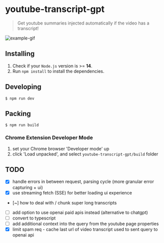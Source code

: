 # youtube-transcript-gpt

> Get youtube summaries injected automatically if the video has a transcript!

![example-gif](./example.gif)

## Installing

1. Check if your `Node.js` version is >= **14**.
2. Run `npm install` to install the dependencies.

## Developing

```shell
$ npm run dev
```
## Packing
```shell
$ npm run build
```

### Chrome Extension Developer Mode

1. set your Chrome browser 'Developer mode' up
2. click 'Load unpacked', and select `youtube-transcript-gpt/build` folder

## TODO
- [x] handle errors in between request, parsing cycle (more granular error capturing + ui)
- [x] use streaming fetch (SSE) for better loading ui experience
- [~] how to deal with / chunk super long transcripts
- [ ] add option to use openai paid apis instead (alternative to chatgpt)
- [ ] convert to typescript
- [ ] add additional context into the query from the youtube page properties
- [x] limit spam req - cache last url of video transcript used to sent query to openai api